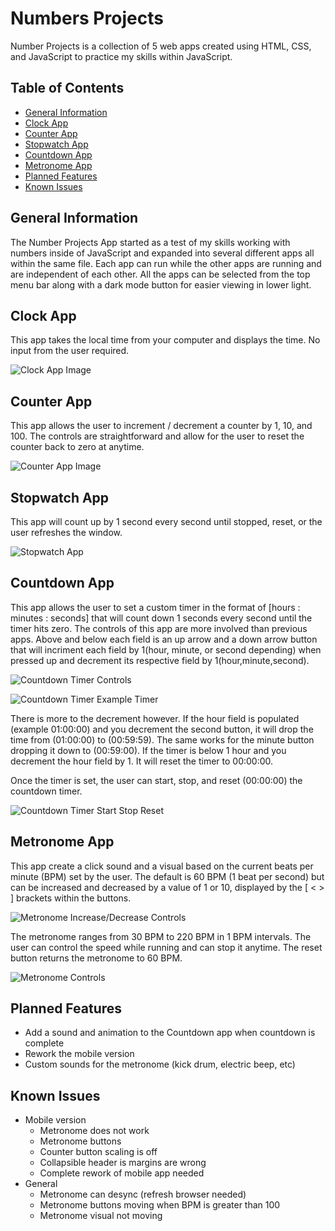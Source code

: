 # Numbers Projects

Number Projects is a collection of 5 web apps created using HTML, CSS, and JavaScript to practice my skills within JavaScript.

## Table of Contents
* [General Information](#general-information)
* [Clock App](#clock-app)
* [Counter App](#counter-app)
* [Stopwatch App](#stopwatch-app)
* [Countdown App](#countdown-app)
* [Metronome App](#metronome-app)
* [Planned Features](#planned-features)
* [Known Issues](#known-issues)

## General Information

The Number Projects App started as a test of my skills working with numbers inside of JavaScript and expanded into several different apps all within the same file. Each app can run while the other apps are running and are independent of each other. All the apps can be selected from the top menu bar along with a dark mode button for easier viewing in lower light.

## Clock App

This app takes the local time from your computer and displays the time. No input from the user required.

![Clock App Image](https://imgur.com/bBpVdmb.jpg)

## Counter App

This app allows the user to increment / decrement a counter by 1, 10, and 100. The controls are straightforward and allow for the user to reset the counter back to zero at anytime.

![Counter App Image](https://imgur.com/6NIFiMb.jpg)

## Stopwatch App

This app will count up by 1 second every second until stopped, reset, or the user refreshes the window. 

![Stopwatch App](https://imgur.com/gBPZYsY.jpg)

## Countdown App

This app allows the user to set a custom timer in the format of [hours : minutes : seconds] that will count down 1 seconds every second until the timer hits zero. The controls of this app are more involved than previous apps. Above and below each field is an up arrow and a down arrow button that will incriment each field by 1(hour, minute, or second depending) when pressed up and decrement its respective field by 1(hour,minute,second).

![Countdown Timer Controls](https://imgur.com/Qwnhnfj.jpg)

![Countdown Timer Example Timer](https://imgur.com/cEais9N.jpg)

There is more to the decrement however. If the hour field is populated (example 01:00:00) and you decrement the second button, it will drop the time from (01:00:00) to (00:59:59). The same works for the minute button dropping it down to (00:59:00). If the timer is below 1 hour and you decrement the hour field by 1. It will reset the timer to 00:00:00.

Once the timer is set, the user can start, stop, and reset (00:00:00) the countdown timer.

![Countdown Timer Start Stop Reset](https://imgur.com/3uqs2By.jpg)

## Metronome App

This app create a click sound and a visual based on the current beats per minute (BPM) set by the user. The default is 60 BPM (1 beat per second) but can be increased and decreased by a value of 1 or 10, displayed by the [ < > ] brackets within the buttons.

![Metronome Increase/Decrease Controls](https://imgur.com/Whd9Wmp.jpg)

The metronome ranges from 30 BPM to 220 BPM in 1 BPM intervals. The user can control the speed while running and can stop it anytime. The reset button returns the metronome to 60 BPM.

![Metronome Controls](https://imgur.com/Ka19Tt6.jpg)


## Planned Features

* Add a sound and animation to the Countdown app when countdown is complete
* Rework the mobile version
* Custom sounds for the metronome (kick drum, electric beep, etc)

## Known Issues

* Mobile version 
  * Metronome does not work
  * Metronome buttons
  * Counter button scaling is off
  * Collapsible header is margins are wrong
  * Complete rework of mobile app needed
* General
  * Metronome can desync (refresh browser needed)
  * Metronome buttons moving when BPM is greater than 100
  * Metronome visual not moving 
